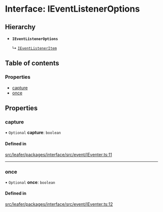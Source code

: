 # Interface: IEventListenerOptions

## Hierarchy

- **`IEventListenerOptions`**

  ↳ [`IEventListenerItem`](IEventListenerItem.md)

## Table of contents

### Properties

- [capture](IEventListenerOptions.md#capture)
- [once](IEventListenerOptions.md#once)

## Properties

### capture

• `Optional` **capture**: `boolean`

#### Defined in

[src/leafer/packages/interface/src/event/IEventer.ts:11](https://github.com/leaferjs/leafer/blob/56c6de6d1ac5072088c765b725fa724d56b9e5ef/packages/interface/src/event/IEventer.ts#L11)

___

### once

• `Optional` **once**: `boolean`

#### Defined in

[src/leafer/packages/interface/src/event/IEventer.ts:12](https://github.com/leaferjs/leafer/blob/56c6de6d1ac5072088c765b725fa724d56b9e5ef/packages/interface/src/event/IEventer.ts#L12)
